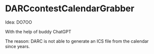 # DARCcontestCalendarGrabber

Idea: DO7OO

With the help of buddy ChatGPT

The reason: DARC is not able to generate an ICS file from the calendar since years.
